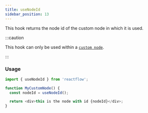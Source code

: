 ```yaml
---
title: useNodeId
sidebar_position: 13
---
```


This hook returns the node id of the custom node in which it is used.

:::caution

This hook can only be used within a [`custom node`](/docs/api/nodes/custom-nodes/).

:::

### Usage

```js
import { useNodeId } from 'reactflow';

function MyCustomNode() {
  const nodeId = useNodeId();

  return <div>this is the node with id {nodeId}</div>;
}
```
